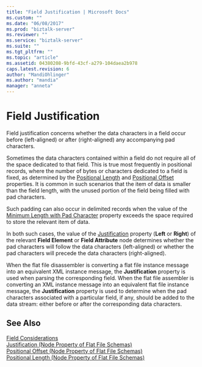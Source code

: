 ```yaml
---
title: "Field Justification | Microsoft Docs"
ms.custom: ""
ms.date: "06/08/2017"
ms.prod: "biztalk-server"
ms.reviewer: ""
ms.service: "biztalk-server"
ms.suite: ""
ms.tgt_pltfrm: ""
ms.topic: "article"
ms.assetid: 04380208-9bfd-43cf-a279-104daea2b978
caps.latest.revision: 6
author: "MandiOhlinger"
ms.author: "mandia"
manager: "anneta"
---
```

# Field Justification
Field justification concerns whether the data characters in a field occur before (left-aligned) or after (right-aligned) any accompanying pad characters.  
  
 Sometimes the data characters contained within a field do not require all of the space dedicated to that field. This is true most frequently in positional records, where the number of bytes or characters dedicated to a field is fixed, as determined by the [Positional Length](../core/positional-length-node-property-of-flat-file-schemas.md) and [Positional Offset](../core/positional-offset-node-property-of-flat-file-schemas.md) properties. It is common in such scenarios that the item of data is smaller than the field length, with the unused portion of the field being filled with pad characters.  
  
 Such padding can also occur in delimited records when the value of the [Minimum Length with Pad Character](../core/minimum-length-with-pad-character-node-property-of-flat-file-schemas.md) property exceeds the space required to store the relevant item of data.  
  
 In both such cases, the value of the [Justification](../core/justification-node-property-of-flat-file-schemas.md) property (**Left** or **Right**) of the relevant **Field Element** or **Field Attribute** node determines whether the pad characters will follow the data characters (left-aligned) or whether the pad characters will precede the data characters (right-aligned).  
  
 When the flat file disassembler is converting a flat file instance message into an equivalent XML instance message, the **Justification** property is used when parsing the corresponding field. When the flat file assembler is converting an XML instance message into an equivalent flat file instance message, the **Justification** property is used to determine when the pad characters associated with a particular field, if any, should be added to the data stream: either before or after the corresponding data characters.  
  
## See Also  
 [Field Considerations](../core/field-considerations.md)   
 [Justification (Node Property of Flat File Schemas)](../core/justification-node-property-of-flat-file-schemas.md)   
 [Positional Offset (Node Property of Flat File Schemas)](../core/positional-offset-node-property-of-flat-file-schemas.md)   
 [Positional Length (Node Property of Flat File Schemas)](../core/positional-length-node-property-of-flat-file-schemas.md)
